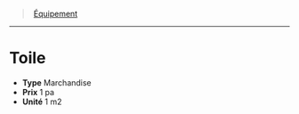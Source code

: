 ﻿---
!Equipment
Type: Marchandise
Price: 1 pa
Unity: 1 m2
Id: equipment_hd.md#toile
ParentLink: equipment_hd.md#Équipement
Name: Toile
ParentName: Équipement
NameLevel: 1
Attributes: {}
---
> [Équipement](hd_equipment.md)

---

# Toile

- **Type** Marchandise
- **Prix** 1 pa
- **Unité** 1 m2

